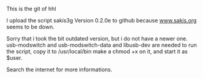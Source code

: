 This is the git of hhl

I upload the script sakis3g Version 0.2.0e to github because www.sakis.org seems to be down.

Sorry that i took the bit outdated version, but i do not have a newer one.
usb-modswitch and usb-modswitch-data and libusb-dev are needed to run the script,
copy it to /usr/local/bin make a chmod +x on it, and start it as $user.

Search the internet for more informations.

